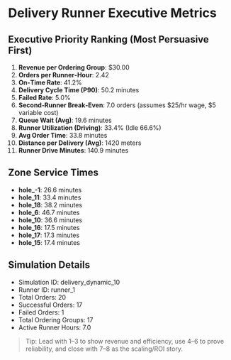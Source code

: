 # Delivery Runner Executive Metrics

## Executive Priority Ranking (Most Persuasive First)
1. **Revenue per Ordering Group**: $30.00
2. **Orders per Runner‑Hour**: 2.42
3. **On‑Time Rate**: 41.2%
4. **Delivery Cycle Time (P90)**: 50.2 minutes
5. **Failed Rate**: 5.0%
6. **Second‑Runner Break‑Even**: 7.0 orders (assumes $25/hr wage, $5 variable cost)
7. **Queue Wait (Avg)**: 19.6 minutes
8. **Runner Utilization (Driving)**: 33.4% (Idle 66.6%)
9. **Avg Order Time**: 33.8 minutes
10. **Distance per Delivery (Avg)**: 1420 meters
11. **Runner Drive Minutes**: 140.9 minutes

## Zone Service Times
- **hole_-1**: 26.6 minutes
- **hole_11**: 33.4 minutes
- **hole_18**: 38.2 minutes
- **hole_6**: 46.7 minutes
- **hole_10**: 36.6 minutes
- **hole_16**: 17.5 minutes
- **hole_17**: 17.3 minutes
- **hole_15**: 17.4 minutes


## Simulation Details
- Simulation ID: delivery_dynamic_10
- Runner ID: runner_1
- Total Orders: 20
- Successful Orders: 17
- Failed Orders: 1
- Total Ordering Groups: 17
- Active Runner Hours: 7.0

> Tip: Lead with 1–3 to show revenue and efficiency, use 4–6 to prove reliability, and close with 7–8 as the scaling/ROI story.

